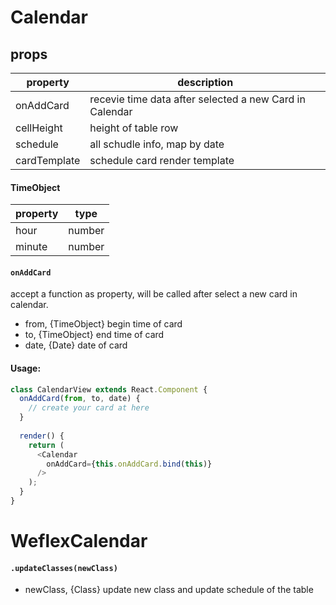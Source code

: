 # Calendar
## props
|property| description|
|--------|------------|
|onAddCard| recevie time data after selected a new Card in Calendar|
|cellHeight| height of table row|
|schedule| all schudle info, map by date|
|cardTemplate| schedule card render template|

#### TimeObject
|property| type|
|--------|-----|
|hour| number|
|minute| number|
#### `onAddCard`
accept a function as property, will be called after select a new card in calendar.
- from, {TimeObject} begin time of card
- to, {TimeObject} end time of card
- date, {Date} date of card


#### Usage:

```javascript
class CalendarView extends React.Component {
  onAddCard(from, to, date) {
    // create your card at here
  }
  
  render() {
    return (
      <Calendar
        onAddCard={this.onAddCard.bind(this)}
      />
    );
  }
}
```

# WeflexCalendar
#### `.updateClasses(newClass)`
- newClass, {Class} update new class and update schedule of the table

